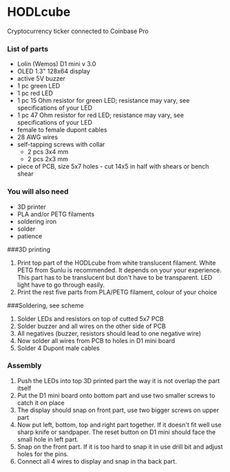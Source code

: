 # HODLcube
Cryptocurrency ticker connected to Coinbase Pro

### List of parts
- Lolin (Wemos) D1 mini v 3.0
- OLED 1.3" 128x64 display
- active 5V buzzer
- 1 pc green LED
- 1 pc red LED
- 1 pc 15 Ohm resistor for green LED; resistance may vary, see specifications of your LED
- 1 pc 47 Ohm resistor for red LED; resistance may vary, see specifications of your LED
- female to female dupont cables
- 28 AWG wires
- self-tapping screws with collar
  - 2 pcs 3x4 mm
  - 2 pcs 2x3 mm
- piece of PCB, size 5x7 holes - cut 14x5 in half with shears or bench shear

### You will also need
- 3D printer
- PLA and/or PETG filaments
- soldering iron
- solder
- patience

###3D printing
1. Print top part of the HODLcube from white translucent filament. White PETG from Sunlu is recommended. It depends on your your experience. This part has to be translucent but don't have to be transparent. LED light have to go through easily.
2. Print the rest five parts from PLA/PETG filament, colour of your choice

###Soldering, see scheme
1. Solder LEDs and resistors on top of cutted 5x7 PCB
2. Solder buzzer and all wires on the other side of PCB
3. All negatives (buzzer, resistors should lead to one negative wire)
4. Now solder all wires from PCB to holes in D1 mini board
5. Solder 4 Dupont male cables

### Assembly
1. Push the LEDs into top 3D printed part the way it is not overlap the part itself
2. Put the D1 mini board onto bottom part and use two smaller screws to catch it on place
3. The display should snap on front part, use two bigger screws on upper part
4. Now put left, bottom, top and right part together. If it doesn't fit well use sharp knife or sandpaper. The reset button on D1 mini should face the small hole in left part.
5. Snap on the front part. If it is too hard to snap it in use drill bit and adjust holes for the pins.
6. Connect all 4 wires to display and snap in tha back part.

